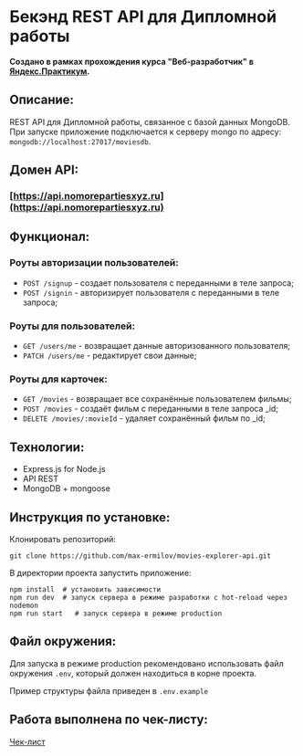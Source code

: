 # Бекэнд REST API для Дипломной работы
**Создано в рамках прохождения курса "Веб-разработчик" в [Яндекс.Практикум](https://practicum.yandex.ru/).**

## **Описание:**

REST API для Дипломной работы, связанное с базой данных MongoDB. При запуске приложение подключается к серверу mongo по адресу: `mongodb://localhost:27017/moviesdb`.

## Домен API:
### [https://api.nomorepartiesxyz.ru](https://api.nomorepartiesxyz.ru)

## **Функционал:**

### **Роуты авторизации пользователей:**
- `POST /signup` - создает пользователя с переданными в теле запроса;
- `POST /signin` - авторизирует пользователя с переданными в теле запроса;

### **Роуты для пользователей:**
- `GET /users/me` - возвращает данные авторизованного пользователя;
- `PATCH /users/me` - редактирует свои данные;

### **Роуты для карточек:**
- `GET /movies` - возвращает все сохранённые пользователем фильмы;
- `POST /movies` - создаёт фильм с переданными в теле запроса _id;
- `DELETE /movies/:movieId` - удаляет сохранённый фильм по _id;

## **Технологии:**
-   Express.js for Node.js
-   API REST
-   MongoDB + mongoose

## **Инструкция по установке:**

Клонировать репозиторий:

`git clone https://github.com/max-ermilov/movies-explorer-api.git`

В директории проекта запустить приложение:

```
npm install  # установить зависимости
npm run dev  # запуск сервера в режиме разработки с hot-reload через nodemon
npm run start 	# запуск сервера в режиме production
```

## **Файл окружения:**
Для запуска в режиме production рекомендовано использовать файл окружения `.env`, который должен находиться в корне проекта.

Пример структуры файла приведен в `.env.example`
## **Работа выполнена по чек-листу:**

[Чек-лист](https://code.s3.yandex.net/web-developer/static/new-program/web-diploma-criteria-2.0/index.html)
